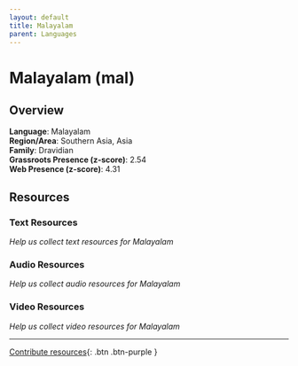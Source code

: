 ```yaml
---
layout: default
title: Malayalam
parent: Languages
---
```


# Malayalam (mal)

## Overview

**Language**: Malayalam  
**Region/Area**: Southern Asia, Asia  
**Family**: Dravidian  
**Grassroots Presence (z-score)**: 2.54  
**Web Presence (z-score)**: 4.31  

## Resources

### Text Resources
*Help us collect text resources for Malayalam*

### Audio Resources
*Help us collect audio resources for Malayalam*

### Video Resources
*Help us collect video resources for Malayalam*

---

[Contribute resources](https://forms.office.com/e/1SfLJx3u1r){: .btn .btn-purple }
